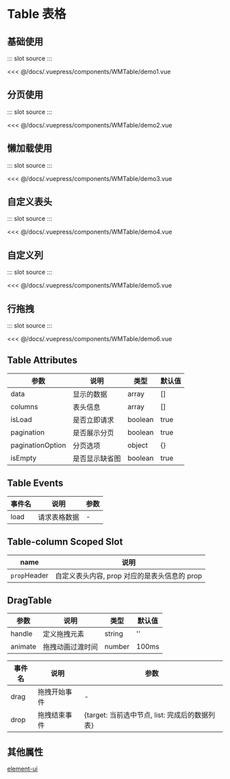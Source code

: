 # Table 表格

## 基础使用

<Demo-index>
::: slot source
<WMTable-demo1></WMTable-demo1>
:::

<<< @/docs/.vuepress/components/WMTable/demo1.vue

</Demo-index>

## 分页使用

<Demo-index>
::: slot source
<WMTable-demo2></WMTable-demo2>
:::

<<< @/docs/.vuepress/components/WMTable/demo2.vue

</Demo-index>

## 懒加载使用

<Demo-index>
::: slot source
<WMTable-demo3></WMTable-demo3>
:::

<<< @/docs/.vuepress/components/WMTable/demo3.vue

</Demo-index>

## 自定义表头

<Demo-index>
::: slot source
<WMTable-demo4></WMTable-demo4>
:::

<<< @/docs/.vuepress/components/WMTable/demo4.vue

</Demo-index>

## 自定义列

<Demo-index>
::: slot source
<WMTable-demo5></WMTable-demo5>
:::

<<< @/docs/.vuepress/components/WMTable/demo5.vue

</Demo-index>

## 行拖拽

<Demo-index>
::: slot source
<WMTable-demo6></WMTable-demo6>
:::

<<< @/docs/.vuepress/components/WMTable/demo6.vue

</Demo-index>

## Table Attributes

| 参数             | 说明           | 类型    | 默认值 |
| ---------------- | -------------- | ------- | ------ |
| data             | 显示的数据     | array   | []     |
| columns          | 表头信息       | array   | []     |
| isLoad           | 是否立即请求   | boolean | true   |
| pagination       | 是否展示分页   | boolean | true   |
| paginationOption | 分页选项       | object  | {}     |
| isEmpty          | 是否显示缺省图 | boolean | true   |

## Table Events

| 事件名 | 说明         | 参数 |
| ------ | ------------ | ---- |
| load   | 请求表格数据 | -    |

## Table-column Scoped Slot

| name         | 说明                                         |
| ------------ | -------------------------------------------- |
| `prop`Header | 自定义表头内容, prop 对应的是表头信息的 prop |

## DragTable 

| 参数    | 说明             | 类型   | 默认值 |
| ------- | ---------------- | ------ | ------ |
| handle  | 定义拖拽元素     | string | ''     |
| animate | 拖拽动画过渡时间 | number | 100ms  |

| 事件名 | 说明         | 参数                                       |
| ------ | ------------ | ------------------------------------------ |
| drag   | 拖拽开始事件 | -                                          |
| drop   | 拖拽结束事件 | {target: 当前选中节点, list: 完成后的数据列表} |

## 其他属性

[element-ui](https://element.eleme.io/#/zh-CN/component/table)
